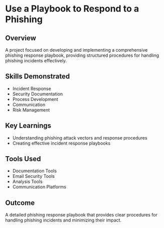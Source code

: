 # Use a Playbook to Respond to a Phishing

## Overview
A project focused on developing and implementing a comprehensive phishing response playbook, providing structured procedures for handling phishing incidents effectively.

## Skills Demonstrated
- Incident Response
- Security Documentation
- Process Development
- Communication
- Risk Management

## Key Learnings
- Understanding phishing attack vectors and response procedures
- Creating effective incident response playbooks

## Tools Used
- Documentation Tools
- Email Security Tools
- Analysis Tools
- Communication Platforms

## Outcome
A detailed phishing response playbook that provides clear procedures for handling phishing incidents and minimizing their impact. 